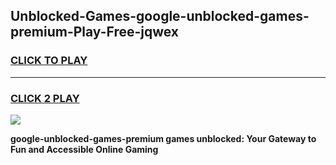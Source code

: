
## Unblocked-Games-google-unblocked-games-premium-Play-Free-jqwex
<h3>
<a href="https://premium76.site?title=google-unblocked-games-premium&ref=10A">CLICK TO PLAY</a></h3>
<hr>

<h3>
<a href="https://premium76.site?title=google-unblocked-games-premium&ref=10A">CLICK 2 PLAY</a>
  
</h3>

<a href="https://premium76.site?title=google-unblocked-games-premium&ref=10A"><img src="https://clearcache.store/games.png"></a>


**google-unblocked-games-premium games unblocked: Your Gateway to Fun and Accessible Online Gaming**

